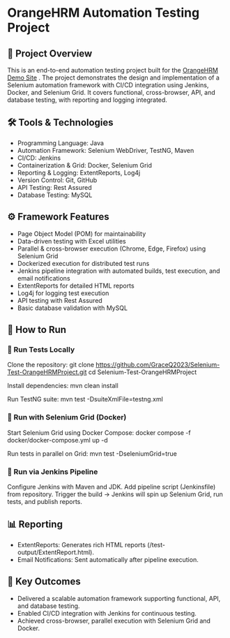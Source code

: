 # OrangeHRM Automation Testing Project  


## 📌 Project Overview  

This is an end-to-end automation testing project built for the [OrangeHRM Demo Site](https://opensource-demo.orangehrmlive.com/web/index.php/auth/login)
. The project demonstrates the design and implementation of a Selenium automation framework with CI/CD integration using Jenkins, Docker, and Selenium Grid.
It covers functional, cross-browser, API, and database testing, with reporting and logging integrated.


## 🛠 Tools & Technologies

* Programming Language: Java
* Automation Framework: Selenium WebDriver, TestNG, Maven
* CI/CD: Jenkins
* Containerization & Grid: Docker, Selenium Grid
* Reporting & Logging: ExtentReports, Log4j
* Version Control: Git, GitHub
* API Testing: Rest Assured
* Database Testing: MySQL


## ⚙️ Framework Features

* Page Object Model (POM) for maintainability
* Data-driven testing with Excel utilities
* Parallel & cross-browser execution (Chrome, Edge, Firefox) using Selenium Grid
* Dockerized execution for distributed test runs
* Jenkins pipeline integration with automated builds, test execution, and email notifications
* ExtentReports for detailed HTML reports
* Log4j for logging test execution
* API testing with Rest Assured
* Basic database validation with MySQL


## 🚀 How to Run

### 🔹 Run Tests Locally
Clone the repository:
git clone https://github.com/GraceQ2023/Selenium-Test-OrangeHRMProject.git
cd Selenium-Test-OrangeHRMProject

Install dependencies:
mvn clean install

Run TestNG suite:
mvn test -DsuiteXmlFile=testng.xml

### 🔹 Run with Selenium Grid (Docker)
Start Selenium Grid using Docker Compose:
docker compose -f docker/docker-compose.yml up -d

Run tests in parallel on Grid:
mvn test -DseleniumGrid=true

### 🔹 Run via Jenkins Pipeline
Configure Jenkins with Maven and JDK.
Add pipeline script (Jenkinsfile) from repository.
Trigger the build → Jenkins will spin up Selenium Grid, run tests, and publish reports.


## 📊 Reporting
* ExtentReports: Generates rich HTML reports (/test-output/ExtentReport.html).
* Email Notifications: Sent automatically after pipeline execution.


## 🎯 Key Outcomes
* Delivered a scalable automation framework supporting functional, API, and database testing.
* Enabled CI/CD integration with Jenkins for continuous testing.
* Achieved cross-browser, parallel execution with Selenium Grid and Docker.
